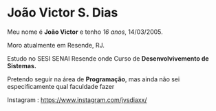 # João Victor S. Dias 

Meu nome é **João Victor** e tenho *16 anos*, 14/03/2005.

Moro atualmente em Resende, RJ. 

Estudo no SESI SENAI Resende onde Curso de **Desenvolvivemento de Sistemas.**

Pretendo seguir na área de **Programação**, mas ainda não sei especificamente qual faculdade fazer

Instagram : https://www.instagram.com/jvsdiaxx/
